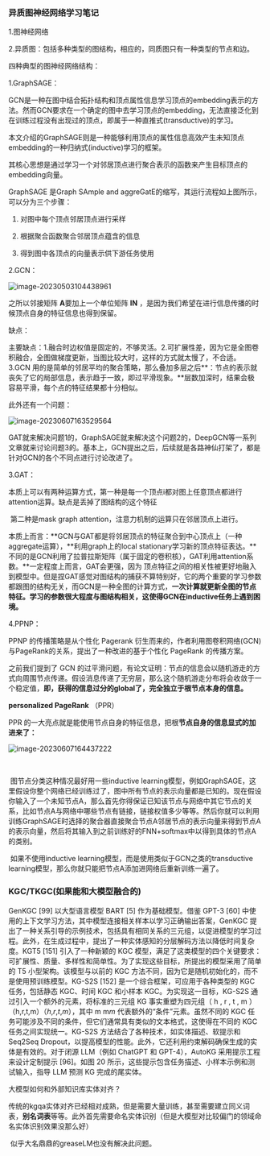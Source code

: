### 异质图神经网络学习笔记

1.图神经网络

2.异质图：包括多种类型的图结构，相应的，同质图只有一种类型的节点和边。

四种典型的图神经网络结构：

1.GraphSAGE：

GCN是一种在图中结合拓扑结构和顶点属性信息学习顶点的embedding表示的方法。然而GCN要求在一个确定的图中去学习顶点的embedding，无法直接泛化到在训练过程没有出现过的顶点，即属于一种直推式(transductive)的学习。

本文介绍的GraphSAGE则是一种能够利用顶点的属性信息高效产生未知顶点embedding的一种归纳式(inductive)学习的框架。

其核心思想是通过学习一个对邻居顶点进行聚合表示的函数来产生目标顶点的embedding向量。

GraphSAGE 是Graph SAmple and aggreGatE的缩写，其运行流程如上图所示，可以分为三个步骤：

1. 对图中每个顶点邻居顶点进行采样

2. 根据聚合函数聚合邻居顶点蕴含的信息

3. 得到图中各顶点的向量表示供下游任务使用

2.GCN：

![image-20230503104438961](C:\Users\Administrator\AppData\Roaming\Typora\typora-user-images\image-20230503104438961.png)

之所以邻接矩阵 **A**要加上一个单位矩阵 **IN** ，是因为我们希望在进行信息传播的时候顶点自身的特征信息也得到保留。

缺点：

​	主要缺点：1.融合时边权值是固定的，不够灵活。2.可扩展性差，因为它是全图卷积融合，全图做梯度更新，当图比较大时，这样的方式就太慢了，不合适。3.GCN 用的是简单的邻居平均的聚合策略，那么叠加多层之后**：节点的表示就丧失了它的局部信息，表示趋于一致，即过平滑现象。**层数加深时，结果会极容易平滑，每个点的特征结果都十分相似。

此外还有一个问题：

![image-20230607163529564](C:\Users\Administrator\AppData\Roaming\Typora\typora-user-images\image-20230607163529564.png)

GAT就来解决问题1的，GraphSAGE就来解决这个问题2的，DeepGCN等一系列文章就来讨论问题3的。基本上，GCN提出之后，后续就是各路神仙打架了，都是针对GCN的各个不同点进行讨论改进了。

3.GAT：

​	本质上可以有两种运算方式，第一种是每一个顶点i都对图上任意顶点都进行attention运算。缺点是丢掉了图结构的这个特征

​	第二种是mask graph attention，注意力机制的运算只在邻居顶点上进行。

​	本质上而言：**GCN与GAT都是将邻居顶点的特征聚合到中心顶点上（一种aggregate运算），**利用graph上的local stationary学习新的顶点特征表达。**不同的是GCN利用了拉普拉斯矩阵（属于固定的卷积核），GAT利用attention系数。**一定程度上而言，GAT会更强，因为 顶点特征之间的相关性被更好地融入到模型中。但是捏GAT感觉对图结构的捕获不算特别好，它的两个重要的学习参数都跟图的结构无关，而GCN是一种全图的计算方式，**一次计算就更新全图的节点特征。学习的参数很大程度与图结构相关，这使得GCN在inductive任务上遇到困境。**

4.PPNP：

PPNP 的传播策略是从个性化 Pagerank 衍生而来的，作者利用图卷积网络(GCN)与PageRank的关系，提出了一种改进的基于个性化 PageRank 的传播方案。

之前我们提到了 GCN 的过平滑问题，有论文证明：节点的信息会以随机游走的方式向周围节点传递。假设消息传递了无穷层，那么这个随机游走分布将会收敛于一个稳定值，**即，获得的信息过分的global了，完全独立于根节点本身的信息。**

**personalized PageRank** （PPR）

PPR 的一大亮点就是能使用节点自身的特征信息，把根**节点自身的信息显式的加进来了：**

![image-20230607164437222](C:\Users\Administrator\AppData\Roaming\Typora\typora-user-images\image-20230607164437222.png)

​	



​	图节点分类这种情况最好用一些inductive learning模型，例如GraphSAGE，这里假设你整个网络已经训练过了，图中所有节点的表示向量都是已知的。现在假设你输入了一个未知节点A，那么首先你得保证已知该节点与网络中其它节点的关系，比如节点A与网络中哪些节点有链接，链接权值多少等等。然后你就可以利用训练GraphSAGE时选择的聚合器直接聚合节点A邻居节点的表示向量来得到节点A的表示向量，然后将其输入到之前训练好的FNN+softmax中以得到具体的节点A的类别。

​	如果不使用inductive learning模型，而是使用类似于GCN之类的transductive learning模型，那么你就只能把节点A添加进网络后重新训练一遍了。



### KGC/TKGC(如果能和大模型融合的)

 GenKGC [99] 以大型语言模型 BART [5] 作为基础模型。借鉴 GPT-3 [60] 中使用的上下文学习方法，其中模型连接相关样本以学习正确输出答案，GenKGC 提出了一种关系引导的示例技术，包括具有相同关系的三元组，以促进模型的学习过程。此外，在生成过程中，提出了一种实体感知的分层解码方法以降低时间复杂度。KGT5 [151] 引入了一种新颖的 KGC 模型，满足了这类模型的四个关键要求：可扩展性、质量、多样性和简单性。为了实现这些目标，所提出的模型采用了简单的 T5 小型架构。该模型与以前的 KGC 方法不同，因为它是随机初始化的，而不是使用预训练模型。KG-S2S [152] 是一个综合框架，可应用于各种类型的 KGC 任务，包括静态 KGC、时间 KGC 和小样本 KGC。为实现这一目标，KG-S2S 通过引入一个额外的元素，将标准的三元组 KG 事实重塑为四元组（ h , r , t , m ） （h,r,t,m）（*h*,*r*,*t*,*m*），其中 m m*m* 代表额外的“条件”元素。虽然不同的 KGC 任务可能涉及不同的条件，但它们通常具有类似的文本格式，这使得在不同的 KGC 任务之间实现统一。KG-S2S 方法结合了各种技术，如实体描述、软提示和 Seq2Seq Dropout，以提高模型的性能。此外，它还利用约束解码确保生成的实体是有效的。对于闭源 LLM（例如 ChatGPT 和 GPT-4），AutoKG 采用提示工程来设计定制提示 [96]。如图 20 所示，这些提示包含任务描述、小样本示例和测试输入，指导 LLM 预测 KG 完成的尾实体。

大模型如何和外部知识库实体对齐？

​	传统的kgqa实体对齐已经相对成熟，但是需要大量训练，甚至需要建立同义词表，**别名词表**等等。此外首先需要命名实体识别（但是大模型对比较偏门的领域命名实体识别效果没那么好）

​	似乎大名鼎鼎的greaseLM也没有解决此问题。